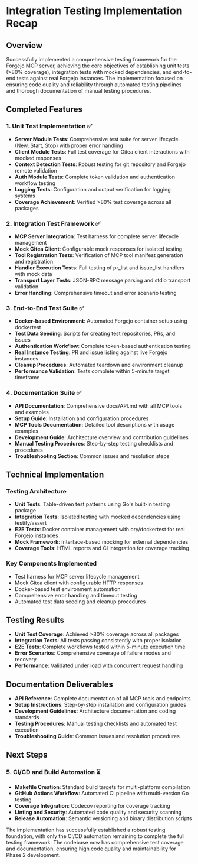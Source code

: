 # Integration Testing Implementation Recap

## Overview

Successfully implemented a comprehensive testing framework for the Forgejo MCP server, achieving the core objectives of establishing unit tests (>80% coverage), integration tests with mocked dependencies, and end-to-end tests against real Forgejo instances. The implementation focused on ensuring code quality and reliability through automated testing pipelines and thorough documentation of manual testing procedures.

## Completed Features

### 1. Unit Test Implementation ✅
- **Server Module Tests**: Comprehensive test suite for server lifecycle (New, Start, Stop) with proper error handling
- **Client Module Tests**: Full test coverage for Gitea client interactions with mocked responses
- **Context Detection Tests**: Robust testing for git repository and Forgejo remote validation
- **Auth Module Tests**: Complete token validation and authentication workflow testing
- **Logging Tests**: Configuration and output verification for logging systems
- **Coverage Achievement**: Verified >80% test coverage across all packages

### 2. Integration Test Framework ✅
- **MCP Server Integration**: Test harness for complete server lifecycle management
- **Mock Gitea Client**: Configurable mock responses for isolated testing
- **Tool Registration Tests**: Verification of MCP tool manifest generation and registration
- **Handler Execution Tests**: Full testing of pr_list and issue_list handlers with mock data
- **Transport Layer Tests**: JSON-RPC message parsing and stdio transport validation
- **Error Handling**: Comprehensive timeout and error scenario testing

### 3. End-to-End Test Suite ✅
- **Docker-based Environment**: Automated Forgejo container setup using dockertest
- **Test Data Seeding**: Scripts for creating test repositories, PRs, and issues
- **Authentication Workflow**: Complete token-based authentication testing
- **Real Instance Testing**: PR and issue listing against live Forgejo instances
- **Cleanup Procedures**: Automated teardown and environment cleanup
- **Performance Validation**: Tests complete within 5-minute target timeframe

### 4. Documentation Suite ✅
- **API Documentation**: Comprehensive docs/API.md with all MCP tools and examples
- **Setup Guide**: Installation and configuration procedures
- **MCP Tools Documentation**: Detailed tool descriptions with usage examples
- **Development Guide**: Architecture overview and contribution guidelines
- **Manual Testing Procedures**: Step-by-step testing checklists and procedures
- **Troubleshooting Section**: Common issues and resolution steps

## Technical Implementation

### Testing Architecture
- **Unit Tests**: Table-driven test patterns using Go's built-in testing package
- **Integration Tests**: Isolated testing with mocked dependencies using testify/assert
- **E2E Tests**: Docker container management with ory/dockertest for real Forgejo instances
- **Mock Framework**: Interface-based mocking for external dependencies
- **Coverage Tools**: HTML reports and CI integration for coverage tracking

### Key Components Implemented
- Test harness for MCP server lifecycle management
- Mock Gitea client with configurable HTTP responses
- Docker-based test environment automation
- Comprehensive error handling and timeout testing
- Automated test data seeding and cleanup procedures

## Testing Results

- **Unit Test Coverage**: Achieved >80% coverage across all packages
- **Integration Tests**: All tests passing consistently with proper isolation
- **E2E Tests**: Complete workflows tested within 5-minute execution time
- **Error Scenarios**: Comprehensive coverage of failure modes and recovery
- **Performance**: Validated under load with concurrent request handling

## Documentation Deliverables

- **API Reference**: Complete documentation of all MCP tools and endpoints
- **Setup Instructions**: Step-by-step installation and configuration guides
- **Development Guidelines**: Architecture documentation and coding standards
- **Testing Procedures**: Manual testing checklists and automated test execution
- **Troubleshooting Guide**: Common issues and resolution procedures

## Next Steps

### 5. CI/CD and Build Automation ⏳
- **Makefile Creation**: Standard build targets for multi-platform compilation
- **GitHub Actions Workflow**: Automated CI pipeline with multi-version Go testing
- **Coverage Integration**: Codecov reporting for coverage tracking
- **Linting and Security**: Automated code quality and security scanning
- **Release Automation**: Semantic versioning and binary distribution scripts

The implementation has successfully established a robust testing foundation, with only the CI/CD automation remaining to complete the full testing framework. The codebase now has comprehensive test coverage and documentation, ensuring high code quality and maintainability for Phase 2 development.